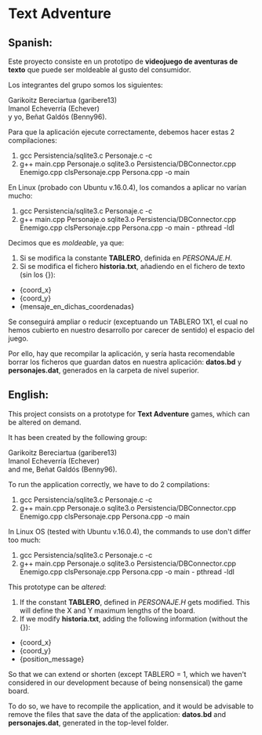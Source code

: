 # Text Adventure

## Spanish:

Este proyecto consiste en un prototipo de **videojuego de aventuras de texto** que puede ser moldeable al gusto del consumidor.

Los integrantes del grupo somos los siguientes: <br>

Garikoitz Bereciartua (garibere13) <br>
Imanol Echeverría (Echever) <br>
y yo, Beñat Galdós (Benny96). <br>

Para que la aplicación ejecute correctamente, debemos hacer estas 2 compilaciones: <br>

1) gcc Persistencia/sqlite3.c Personaje.c -c
2) g++ main.cpp Personaje.o sqlite3.o Persistencia/DBConnector.cpp Enemigo.cpp clsPersonaje.cpp Persona.cpp -o main

En Linux (probado con Ubuntu v.16.0.4), los comandos a aplicar no varían mucho:

1) gcc Persistencia/sqlite3.c Personaje.c -c
2) g++ main.cpp Personaje.o sqlite3.o Persistencia/DBConnector.cpp Enemigo.cpp clsPersonaje.cpp Persona.cpp -o main - pthread -ldl

Decimos que es _moldeable_, ya que:

1) Si se modifica la constante **TABLERO**, definida en _PERSONAJE.H_.
2) Si se modifica el fichero **historia.txt**, añadiendo en el fichero de texto (sin los {}):
* {coord_x}
* {coord_y}
* {mensaje_en_dichas_coordenadas}

Se conseguirá ampliar o reducir (exceptuando un TABLERO 1X1, el cual no hemos cubierto en nuestro desarrollo por carecer de sentido) el espacio del juego.

Por ello, hay que recompilar la aplicación, y sería hasta recomendable borrar los ficheros que guardan datos en nuestra aplicación: **datos.bd** y **personajes.dat**, generados en la carpeta de nivel superior.

## English:

This project consists on a prototype for **Text Adventure** games, which can be altered on demand. 

It has been created by the following group: <br>

Garikoitz Bereciartua (garibere13) <br>
Imanol Echeverría (Echever) <br>
and me, Beñat Galdós (Benny96). <br>

To run the application correctly, we have to do 2 compilations: <br>

1) gcc Persistencia/sqlite3.c Personaje.c -c
2) g++ main.cpp Personaje.o sqlite3.o Persistencia/DBConnector.cpp Enemigo.cpp clsPersonaje.cpp Persona.cpp -o main

In Linux OS (tested with Ubuntu v.16.0.4), the commands to use don't differ too much:

1) gcc Persistencia/sqlite3.c Personaje.c -c
2) g++ main.cpp Personaje.o sqlite3.o Persistencia/DBConnector.cpp Enemigo.cpp clsPersonaje.cpp Persona.cpp -o main - pthread -ldl

This prototype can be _altered_:

1) If the constant **TABLERO**, defined in _PERSONAJE.H_ gets modified. This will define the X and Y maximum lengths of the board.
2) If we modify **historia.txt**, adding the following information (without the {}):
* {coord_x}
* {coord_y}
* {position_message}

So that we can extend or shorten (except TABLERO = 1, which we haven't considered in our development because of being nonsensical) the game board.

To do so, we have to recompile the application, and it would be advisable to remove the files that save the data of the application: **datos.bd** and **personajes.dat**, generated in the top-level folder.
